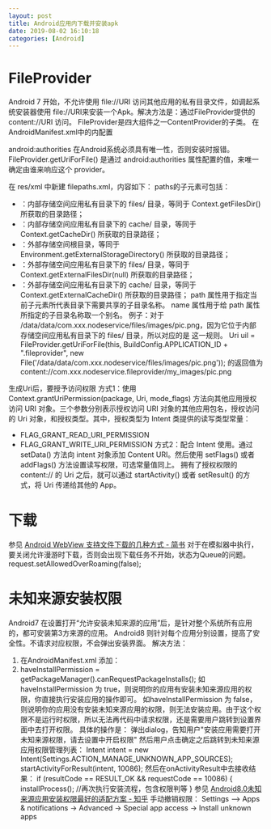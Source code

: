 ```yaml
---
layout: post
title: Android应用内下载并安装apk
date: 2019-08-02 16:10:18
categories: [Android]
---
```


# FileProvider
Android 7 开始，不允许使用 file://URI 访问其他应用的私有目录文件，如调起系统安装器使用 file://URI来安装一个Apk。解决方法是：通过FileProvider提供的content://URI 访问。
FileProvider是四大组件之一ContentProvider的子类。
在AndroidManifest.xml中的<application>内配置
    <provider
        android:name="android.support.v4.content.FileProvider"
        android:authorities="${applicationId}.fileprovider"
        android:exported="false"
        android:grantUriPermissions="true">
        <meta-data
            android:name="android.support.FILE_PROVIDER_PATHS"
            android:resource="@xml/filepaths" />
    </provider>

android:authorities 在Android系统必须具有唯一性，否则安装时报错。FileProvider.getUriForFile() 是通过 android:authorities 属性配置的值，来唯一确定由谁来响应这个 provider。

在 res/xml 中新建 filepaths.xml，内容如下：
    <?xml version="1.0" encoding="utf-8"?>
    <resources>
        <paths>
            <external-path name="external" path="" />
            <files-path name="my_images"  path="images" />
            <cache-path name="cache" path="" />
        </paths>
    </resources>
paths的子元素可包括：
* <files-path>：内部存储空间应用私有目录下的 files/ 目录，等同于 Context.getFilesDir() 所获取的目录路径；
* <cache-path>：内部存储空间应用私有目录下的 cache/ 目录，等同于 Context.getCacheDir() 所获取的目录路径；
* <external-path>：外部存储空间根目录，等同于 Environment.getExternalStorageDirectory() 所获取的目录路径；
* <external-files-path>：外部存储空间应用私有目录下的 files/ 目录，等同于 Context.getExternalFilesDir(null) 所获取的目录路径；
* <external-cache-path>：外部存储空间应用私有目录下的 cache/ 目录，等同于 Context.getExternalCacheDir() 所获取的目录路径；
path 属性用于指定当前子元素所代表目录下需要共享的子目录名称。
name 属性用于给 path 属性所指定的子目录名称取一个别名。
例子：对于 /data/data/com.xxx.nodeservice/files/images/pic.png，因为它位于内部存储空间应用私有目录下的 files/ 目录，所以对应的是 <files-path name="my_images"  path="images" /> 这一规则。
    Uri uil = FileProvider.getUriForFile(this, BuildConfig.APPLICATION_ID + ".fileprovider",  new File('/data/data/com.xxx.nodeservice/files/images/pic.png')); 的返回值为
    content://com.xxx.nodeservice.fileprovider/my_images/pic.png

生成Uri后，要授予访问权限
方式1：使用 Context.grantUriPermission(package, Uri, mode_flags) 方法向其他应用授权访问 URI 对象。三个参数分别表示授权访问 URI 对象的其他应用包名，授权访问的 Uri 对象，和授权类型。其中，授权类型为 Intent 类提供的读写类型常量：
* FLAG_GRANT_READ_URI_PERMISSION
* FLAG_GRANT_WRITE_URI_PERMISSION
方式2：配合 Intent 使用。通过 setData() 方法向 intent 对象添加 Content URI。然后使用 setFlags() 或者 addFlags() 方法设置读写权限，可选常量值同上。
拥有了授权权限的 content:// 的 Uri 之后，就可以通过 startActivity() 或者 setResult() 的方式，将 Uri 传递给其他的 App。

# 下载
参见 [Android WebView 支持文件下载的几种方式 - 简书](https://www.jianshu.com/p/6e38e1ef203a)
对于在模拟器中执行，要关闭允许漫游时下载，否则会出现下载任务不开始，状态为Queue的问题。
    request.setAllowedOverRoaming(false);

# 未知来源安装权限
Android7 在设置打开“允许安装未知来源的应用”后，是针对整个系统所有应用的，都可安装第3方来源的应用。
Android8 则针对每个应用分别设置，提高了安全性。不请求对应权限，不会弹出安装界面。
解决方法：
1. 在AndroidManifest.xml 添加：
    <uses-permission android:name="android.permission.REQUEST_INSTALL_PACKAGES" />
2. haveInstallPermission = getPackageManager().canRequestPackageInstalls();
    如haveInstallPermission 为 true，则说明你的应用有安装未知来源应用的权限，你直接执行安装应用的操作即可。
    如haveInstallPermission 为 false，则说明你的应用没有安装未知来源应用的权限，则无法安装应用。由于这个权限不是运行时权限，所以无法再代码中请求权限，还是需要用户跳转到设置界面中去打开权限。
具体的操作是：
    弹出dialog，告知用户"安装应用需要打开未知来源权限，请去设置中开启权限"
    然后用户点击确定之后跳转到未知来源应用权限管理列表：
    Intent intent = new Intent(Settings.ACTION_MANAGE_UNKNOWN_APP_SOURCES);
    startActivityForResult(intent, 10086);
    然后在onActivityResult中去接收结果：
    if (resultCode == RESULT_OK && requestCode == 10086) {
        installProcess(); //再次执行安装流程，包含权限判等
    }
参见 [Android8.0未知来源应用安装权限最好的适配方案 - 知乎](https://zhuanlan.zhihu.com/p/32386135)
手动撤销权限：
    Settings –> Apps & notifications -> Advanced -> Special app access -> Install unknown apps